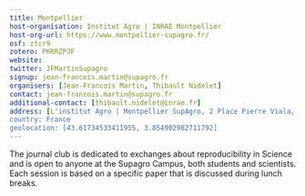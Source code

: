 ```yaml
---
title: Montpellier
host-organisation: Institut Agro | INRAE Montpellier
host-org-url: https://www.montpellier-supagro.fr/
osf: ztcr9
zotero: PKRRZPJF
website: 
twitter: JFMartinSupagro
signup: jean-francois.martin@supagro.fr
organisers: [Jean-Francois Martin, Thibault Nidelet]
contact: jean-francois.martin@supagro.fr
additional-contact: [thibault.nidelet@inrae.fr]
address: [L'institut Agro | Montpellier SupAgro, 2 Place Pierre Viala, 34060 Montpellier, France]
country: France
geolocation: [43.61734533411955, 3.854902982711792]
---
```


The journal club is dedicated to exchanges about reproducibility in Science and is open to anyone at the Supagro Campus, both students and scientists. Each session is based on a specific paper that is discussed during lunch breaks.
